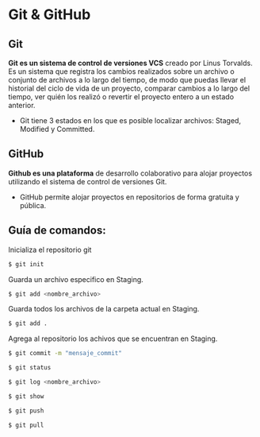 # Git & GitHub

## Git
**Git es un sistema de control de versiones VCS** creado por Linus Torvalds. Es un sistema que registra los cambios realizados sobre un archivo o conjunto de archivos a lo largo del tiempo, de modo que puedas llevar el historial del ciclo de vida de un proyecto, comparar cambios a lo largo del tiempo, ver quién los realizó o revertir el proyecto entero a un estado anterior.

* Git tiene 3 estados en los que es posible localizar archivos: Staged, Modified y Committed.


## GitHub

**Github es una plataforma** de desarrollo colaborativo para alojar proyectos utilizando el sistema de control de versiones Git.

* GitHub permite alojar proyectos en repositorios de forma gratuita y pública.


## Guía de comandos:

Inicializa el repositorio git

```bash
$ git init
```

Guarda un archivo especifico en Staging.

```bash
$ git add <nombre_archivo>
```

Guarda todos los archivos de la carpeta actual en Staging. 
```bash
$ git add .
```

Agrega al repositorio los achivos que se encuentran en Staging.

```bash
$ git commit -m "mensaje_commit"
```

```bash
$ git status
```

```bash
$ git log <nombre_archivo>
```

```bash
$ git show
```

```bash
$ git push
```

```bash
$ git pull
```